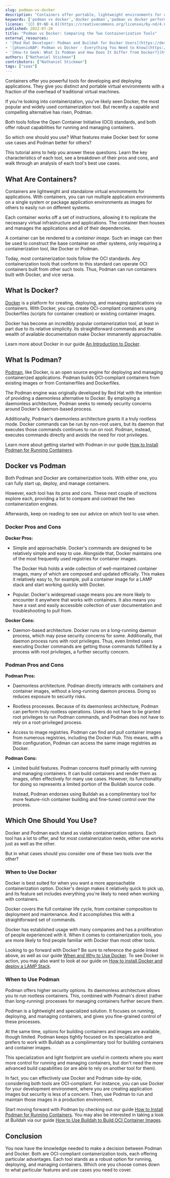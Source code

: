 ```yaml
---
slug: podman-vs-docker
description: "Containers offer portable, lightweight environments for developing and deploying applications. And while Docker has been the most popular containerization tool, Podman has arisen as a compelling alternative. What sets the two tools apart, and when should you use one over the other? Find out in this tutorial comparing Podman and Docker."
keywords: ['podman vs docker','docker podman','podman vs docker performance']
license: '[CC BY-ND 4.0](https://creativecommons.org/licenses/by-nd/4.0)'
published: 2022-07-26
title: "Podman vs Docker: Comparing the Two Containerization Tools"
external_resources:
- '[Red Hat Developer: Podman and Buildah for Docker Users](https://developers.redhat.com/blog/2019/02/21/podman-and-buildah-for-docker-users#)'
- '[phoenixNAP: Podman vs Docker - Everything You Need to Know](https://phoenixnap.com/kb/podman-vs-docker)'
- '[How-to Geek: What Is Podman and How Does It Differ from Docker?](https://www.howtogeek.com/devops/what-is-podman-and-how-does-it-differ-from-docker/)'
authors: ["Nathaniel Stickman"]
contributors: ["Nathaniel Stickman"]
tags: ["saas"]
---
```


Containers offer you powerful tools for developing and deploying applications. They give you distinct and portable virtual environments with a fraction of the overhead of traditional virtual machines.

If you're looking into containerization, you've likely seen Docker, the most popular and widely used containerization tool. But recently a capable and compelling alternative has risen, Podman.

Both tools follow the Open Container Initiative (OCI) standards, and both offer robust capabilities for running and managing containers.

So which one should you use? What features make Docker best for some use cases and Podman better for others?

This tutorial aims to help you answer these questions. Learn the key characteristics of each tool, see a breakdown of their pros and cons, and walk through an analysis of each tool's best use cases.

## What Are Containers?

Containers are lightweight and standalone virtual environments for applications. With containers, you can run multiple application environments on a single system or package application environments as images for others to easily run on different systems.

Each container works off a set of instructions, allowing it to replicate the necessary virtual infrastructure and applications. The container then houses and manages the applications and all of their dependencies.

A container can be rendered to a *container image*. Such an image can then be used to construct the base container on other systems, only requiring a containerization tool, like Docker or Podman.

Today, most containerization tools follow the OCI standards. Any containerization tools that conform to this standard can operate OCI containers built from other such tools. Thus, Podman can run containers built with Docker, and vice versa.

## What Is Docker?

[Docker](https://www.docker.com/) is a platform for creating, deploying, and managing applications via containers. With Docker, you can create OCI-compliant containers using Dockerfiles (scripts for container creation) or existing container images.

Docker has become an incredibly popular containerization tool, at least in part due to its relative simplicity. Its straightforward commands and the wealth of available documentation make Docker immanently approachable.

Learn more about Docker in our guide [An Introduction to Docker](/docs/guides/introduction-to-docker/).

## What Is Podman?

[Podman](https://podman.io/), like Docker, is an open source engine for deploying and managing containerized applications. Podman builds OCI-compliant containers from existing images or from Containerfiles and Dockerfiles.

The Podman engine was originally developed by Red Hat with the intention of providing a daemonless alternative to Docker. By employing a daemonless architecture, Podman seeks to remedy security concerns around Docker's daemon-based process.

Additionally, Podman's daemonless architecture grants it a truly rootless mode. Docker commands can be run by non-root users, but its daemon that executes those commands continues to run on root. Podman, instead, executes commands directly and avoids the need for root privileges.

Learn more about getting started with Podman in our guide [How to Install Podman for Running Containers](/docs/guides/using-podman/).

## Docker vs Podman

Both Podman and Docker are containerization tools. With either one, you can fully start up, deploy, and manage containers.

However, each tool has its pros and cons. These next couple of sections explore each, providing a list to compare and contrast the two containerization engines.

Afterwards, keep on reading to see our advice on which tool to use when.

### Docker Pros and Cons

**Docker Pros:**

-   Simple and approachable. Docker's commands are designed to be relatively simple and easy to use. Alongside that, Docker maintains one of the most frequently used registries for container images.

    The Docker Hub holds a wide collection of well-maintained container images, many of which are composed and updated officially. This makes it relatively easy to, for example, pull a container image for a LAMP stack and start working quickly with Docker.

-   Popular. Docker's widespread usage means you are more likely to encounter it anywhere that works with containers. It also means you have a vast and easily accessible collection of user documentation and troubleshooting to pull from.

**Docker Cons:**

-   Daemon-based architecture. Docker runs on a long-running daemon process, which may pose security concerns for some. Additionally, that daemon process runs with root privileges. Thus, even limited users executing Docker commands are getting those commands fulfilled by a process with root privileges, a further security concern.

### Podman Pros and Cons

**Podman Pros:**

-   Daemonless architecture. Podman directly interacts with containers and container images, without a long-running daemon process. Doing so reduces exposure to security risks.

-   Rootless processes. Because of its daemonless architecture, Podman can perform truly rootless operations. Users do not have to be granted root privileges to run Podman commands, and Podman does not have to rely on a root-privileged process.

-   Access to image registries. Podman can find and pull container images from numerous registries, including the Docker Hub. This means, with a little configuration, Podman can access the same image registries as Docker.

**Podman Cons:**

-   Limited build features. Podman concerns itself primarily with running and managing containers. It can build containers and render them as images, often effectively for many use cases. However, its functionality for doing so represents a limited portion of the Buildah source code.

    Instead, Podman endorses using Buildah as a complimentary tool for more feature-rich container building and fine-tuned control over the process.

## Which One Should You Use?

Docker and Podman each stand as viable containerization options. Each tool has a lot to offer, and for most containerization needs, either one works just as well as the other.

But in what cases should you consider one of these two tools over the other?

### When to Use Docker

Docker is best suited for when you want a more approachable containerization option. Docker's design makes it relatively quick to pick up, and its feature set includes everything you're likely to need when working with containers.

Docker covers the full container life cycle, from container composition to deployment and maintenance. And it accomplishes this with a straightforward set of commands.

Docker has established usage with many companies and has a proliferation of people experienced with it. When it comes to containerization tools, you are more likely to find people familiar with Docker than most other tools.

Looking to go forward with Docker? Be sure to reference the guide linked above, as well as our guide [When and Why to Use Docker](/docs/guides/when-and-why-to-use-docker/). To see Docker in action, you may also want to look at our guide on [How to install Docker and deploy a LAMP Stack](/docs/guides/how-to-install-docker-and-deploy-a-lamp-stack/).

### When to Use Podman

Podman offers higher security options. Its daemonless architecture allows you to run rootless containers. This, combined with Podman's direct (rather than long-running) processes for managing containers further secure them.

Podman is a lightweight and specialized solution. It focuses on running, deploying, and managing containers, and gives you fine-grained control of these processes.

At the same time, options for building containers and images are available, though limited. Podman keeps tightly focused on its specialization and prefers to work with Buildah as a complimentary tool for building containers and container images.

This specialization and light footprint are useful in contexts where you want more control for running and managing containers, but don't need the more advanced build capabilities (or are able to rely on another tool for them).

In fact, you can effectively use Docker and Podman side-by-side, considering both tools are OCI-compliant. For instance, you can use Docker for your development environment, where you are creating application images but security is less of a concern. Then, use Podman to run and maintain those images in a production environment.

Start moving forward with Podman by checking out our guide [How to Install Podman for Running Containers](/docs/guides/using-podman/). You may also be interested in taking a look at Buildah via our guide [How to Use Buildah to Build OCI Container Images](/docs/guides/using-buildah-oci-images/).

## Conclusion

You now have the knowledge needed to make a decision between Podman and Docker. Both are OCI-compliant containerization tools, each offering particular advantages. Each tool stands as a robust option for running, deploying, and managing containers. Which one you choose comes down to what particular features and use cases you need to cover.
